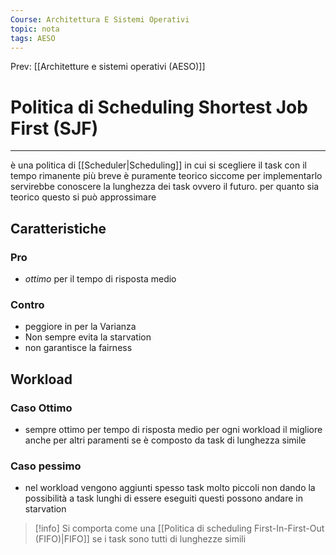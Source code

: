 ```yaml
---
Course: Architettura E Sistemi Operativi
topic: nota
tags: AESO
---
```


Prev: [[Architetture e sistemi operativi (AESO)]]

# Politica di Scheduling Shortest Job First (SJF)
---


è una politica di [[Scheduler|Scheduling]] in cui si scegliere il task con il tempo rimanente più breve è puramente teorico siccome per implementarlo servirebbe conoscere la lunghezza dei task ovvero il futuro. per quanto sia teorico questo si può approssimare

## Caratteristiche



### Pro
- *ottimo* per il tempo di risposta medio

### Contro
- peggiore in per la Varianza
- Non sempre evita la starvation
- non garantisce la fairness

## Workload

### Caso Ottimo

- sempre ottimo per tempo di risposta medio per ogni workload il migliore anche per altri paramenti se è composto da task di lunghezza simile

### Caso pessimo

- nel workload vengono aggiunti spesso task molto piccoli non dando la possibilità a task lunghi di essere eseguiti questi possono andare in starvation


>[!info]
>Si comporta come una [[Politica di scheduling First-In-First-Out (FIFO)|FIFO]]  se i task sono tutti di lunghezze simili

